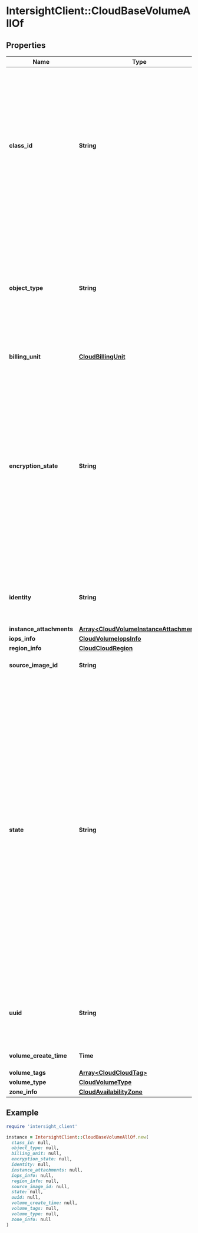 # IntersightClient::CloudBaseVolumeAllOf

## Properties

| Name | Type | Description | Notes |
| ---- | ---- | ----------- | ----- |
| **class_id** | **String** | The fully-qualified name of the instantiated, concrete type. This property is used as a discriminator to identify the type of the payload when marshaling and unmarshaling data. The enum values provides the list of concrete types that can be instantiated from this abstract type. | [default to &#39;cloud.AwsVolume&#39;] |
| **object_type** | **String** | The fully-qualified name of the instantiated, concrete type. The value should be the same as the &#39;ClassId&#39; property. The enum values provides the list of concrete types that can be instantiated from this abstract type. | [default to &#39;cloud.AwsVolume&#39;] |
| **billing_unit** | [**CloudBillingUnit**](CloudBillingUnit.md) |  | [optional] |
| **encryption_state** | **String** | Encryption state of this volume.For example ENCRYPTED, NOT ENCRYPTED, etc. * &#x60;Automatic&#x60; - Volume encryption state is automatic.Cloud provider takes the decision of when to encrypt the data. * &#x60;Encrypted&#x60; - Volume data is encrypted. Can be decrypted only by authorized users. * &#x60;Not_Encrypted&#x60; - Volume data is not encrypted. | [optional][readonly][default to &#39;Automatic&#39;] |
| **identity** | **String** | The internally generated identity of this VM. It aids in uniquely identifying the volume object. | [optional][readonly] |
| **instance_attachments** | [**Array&lt;CloudVolumeInstanceAttachment&gt;**](CloudVolumeInstanceAttachment.md) |  | [optional] |
| **iops_info** | [**CloudVolumeIopsInfo**](CloudVolumeIopsInfo.md) |  | [optional] |
| **region_info** | [**CloudCloudRegion**](CloudCloudRegion.md) |  | [optional] |
| **source_image_id** | **String** | Source Image Id used for the volume. | [optional][readonly] |
| **state** | **String** | The volume state.For example AVAILABLE, IN_USE, DELETED, etc. * &#x60;UnRecognized&#x60; - Volume is in unrecognized state. * &#x60;Pending&#x60; - Volume is  in pending state, due to errors encountered during volume creation. * &#x60;Bound&#x60; - Volume is in bound state. * &#x60;Available&#x60; - Volume is in available state. * &#x60;Error&#x60; - Volume is in error state. * &#x60;Released&#x60; - Volume is in released state. * &#x60;in-use&#x60; - Volume is in in-use state. * &#x60;Creating&#x60; - Volume is in creating state. * &#x60;Deleting&#x60; - Volume is in deleting state. * &#x60;Deleted&#x60; - Volume is in deleted state. | [optional][readonly][default to &#39;UnRecognized&#39;] |
| **uuid** | **String** | UUID (Universally Unique IDentifier) is a 128-bit value used for unique identification of Volume. | [optional][readonly] |
| **volume_create_time** | **Time** | Time when this volume is created. | [optional][readonly] |
| **volume_tags** | [**Array&lt;CloudCloudTag&gt;**](CloudCloudTag.md) |  | [optional] |
| **volume_type** | [**CloudVolumeType**](CloudVolumeType.md) |  | [optional] |
| **zone_info** | [**CloudAvailabilityZone**](CloudAvailabilityZone.md) |  | [optional] |

## Example

```ruby
require 'intersight_client'

instance = IntersightClient::CloudBaseVolumeAllOf.new(
  class_id: null,
  object_type: null,
  billing_unit: null,
  encryption_state: null,
  identity: null,
  instance_attachments: null,
  iops_info: null,
  region_info: null,
  source_image_id: null,
  state: null,
  uuid: null,
  volume_create_time: null,
  volume_tags: null,
  volume_type: null,
  zone_info: null
)
```

